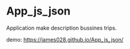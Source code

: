 # App_js_json
Application make description bussines trips. 

demo:  https://james028.github.io/App_js_json/
